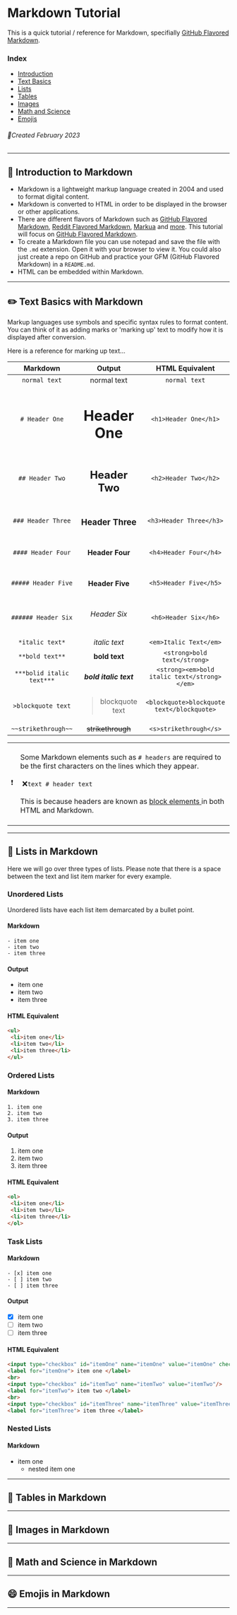 # Markdown Tutorial 
This is a quick tutorial / reference for Markdown, specifially [GitHub Flavored Markdown](https://github.github.com/gfm/).

### Index
- [Introduction](#wave-introduction-to-markdown)
- [Text Basics](#pencil2-text-basics-with-markdown)
- [Lists](#bookmark_tabs-lists-in-markdown)
- [Tables](#briefcase-tables-in-markdown)
- [Images](#sunflower-images-in-markdown)
- [Math and Science](#test_tube-math-and-science-in-markdown)
- [Emojis](#smile-emojis-in-markdown)

###### :calendar:Created February 2023

***
## :wave: Introduction to Markdown

- Markdown is a lightweight markup language created in 2004 and used to format digital content.
- Markdown is converted to HTML in order to be displayed in the browser or other applications. 
- There are different flavors of Markdown such as [GitHub Flavored Markdown](https://github.github.com/gfm/), [Reddit Flavored Markdown](https://www.reddit.com/wiki/markdown/), [Markua](http://markua.com/#the-magical-typewriter-m-) and [more](https://en.wikipedia.org/wiki/Markdown#Variants). This tutorial will focus on [GitHub Flavored Markdown](https://github.github.com/gfm/).
- To create a Markdown file you can use notepad and save the file with the `.md` extension. Open it with your browser to view it. You could also just create a repo on GitHub and practice your GFM (GitHub Flavored Markdown) in a `README.md`.
- HTML can be embedded within Markdown.

***

## :pencil2: Text Basics with Markdown

Markup languages use symbols and specific syntax rules to format content. You can think of it as adding marks or 'marking up' 
text to modify how it is displayed after conversion.
 
Here is a reference for marking up text...

| Markdown | Output | HTML Equivalent |
|:--------:|:------:|:---------------:|
| `normal text` | normal text | `normal text` |
| `# Header One` | <h1>Header One</h1> | `<h1>Header One</h1>`|
| `## Header Two` | <h2>Header Two</h2> | `<h2>Header Two</h2>`|
| `### Header Three` | <h3> Header Three </h3> | `<h3>Header Three</h3>`|
| `#### Header Four` | <h4> Header Four </h4> | `<h4>Header Four</h4>` |
| `##### Header Five` | <h4> Header Five </h5> | `<h5>Header Five</h5>`|
| `###### Header Six` | <h6> Header Six</h6> | `<h6>Header Six</h6>`|
| `*italic text*` | *italic text* | `<em>Italic Text</em>`
| `**bold text**` | **bold text** | `<strong>bold text</strong>`|
| `***bolid italic text***` | ***bold italic text*** | `<strong><em>bold italic text</strong></em>`|
| `>blockquote text` | <blockquote>blockquote text</blockquote> | `<blockquote>blockquote text</blockquote>`|
| `~~strikethrough~~` | <s>strikethrough</s> | `<s>strikethrough</s>`|

<table>
 <tr>
  <td>&#10071;</td>
  <td>
   </br>
   Some Markdown elements such as <code># headers</code> are required to be the first characters on the lines which they appear. 
   </br></br>
   &nbsp;&#10060;<code>text # header text</code>
   </br>
   </br>
   This is because headers are known as <a href ="https://www.w3schools.com/html/html_blocks.asp"> block elements </a> in both HTML and Markdown. 
   </br>
   </br>
  </td>
 </tr>
</table>

***

## :bookmark_tabs: Lists in Markdown
Here we will go over three types of lists. Please note that there is a space between the text and list item marker for every example.

### Unordered Lists
Unordered lists have each list item demarcated by a bullet point.

#### Markdown 
```
- item one
- item two 
- item three
```

#### Output 
- item one
- item two 
- item three

#### HTML Equivalent 
```html
<ul>
 <li>item one</li>
 <li>item two</li>
 <li>item three</li>
</ul>
```

### Ordered Lists

#### Markdown 
```
1. item one
2. item two
3. item three
```

#### Output 
1. item one
2. item two
3. item three

#### HTML Equivalent 
```html
<ol>
 <li>item one</li>
 <li>item two</li>
 <li>item three</li>
</ol>
```
### Task Lists

#### Markdown 
```
- [x] item one
- [ ] item two
- [ ] item three
```
#### Output 
- [x] item one
- [ ] item two 
- [ ] item three 

#### HTML Equivalent
```html
<input type="checkbox" id="itemOne" name="itemOne" value="itemOne" checked/>
<label for="itemOne"> item one </label>
<br>
<input type="checkbox" id="itemTwo" name="itemTwo" value="itemTwo"/>
<label for="itemTwo"> item two </label>
<br>
<input type="checkbox" id="itemThree" name="itemThree" value="itemThree"/>
<label for="itemThree"> item three </label>
```

### Nested Lists

#### Markdown
- item one
    - nested item one

***
## :briefcase: Tables in Markdown
***
## :sunflower: Images in Markdown
***
## :test_tube: Math and Science in Markdown
***
## :smile: Emojis in Markdown
***
